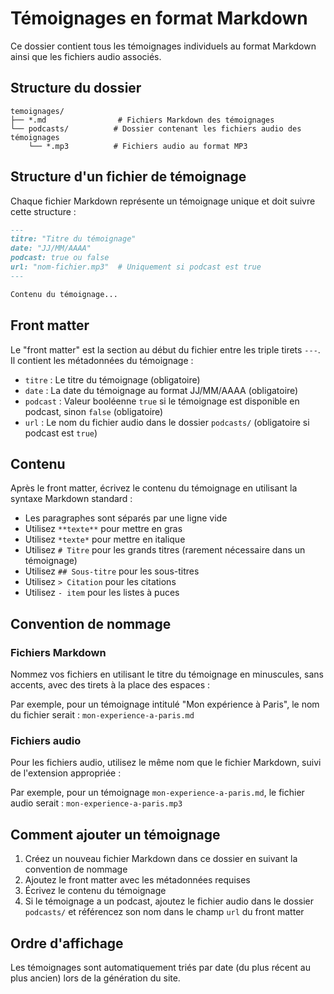 # Témoignages en format Markdown

Ce dossier contient tous les témoignages individuels au format Markdown ainsi que les fichiers audio associés.

## Structure du dossier

```
temoignages/
├── *.md                # Fichiers Markdown des témoignages
└── podcasts/          # Dossier contenant les fichiers audio des témoignages
    └── *.mp3          # Fichiers audio au format MP3
```

## Structure d'un fichier de témoignage

Chaque fichier Markdown représente un témoignage unique et doit suivre cette structure :

```markdown
---
titre: "Titre du témoignage"
date: "JJ/MM/AAAA"
podcast: true ou false
url: "nom-fichier.mp3"  # Uniquement si podcast est true
---

Contenu du témoignage...
```

## Front matter

Le "front matter" est la section au début du fichier entre les triple tirets `---`. Il contient les métadonnées du témoignage :

- `titre` : Le titre du témoignage (obligatoire)
- `date` : La date du témoignage au format JJ/MM/AAAA (obligatoire)
- `podcast` : Valeur booléenne `true` si le témoignage est disponible en podcast, sinon `false` (obligatoire)
- `url` : Le nom du fichier audio dans le dossier `podcasts/` (obligatoire si podcast est `true`)

## Contenu

Après le front matter, écrivez le contenu du témoignage en utilisant la syntaxe Markdown standard :

- Les paragraphes sont séparés par une ligne vide
- Utilisez `**texte**` pour mettre en gras
- Utilisez `*texte*` pour mettre en italique
- Utilisez `# Titre` pour les grands titres (rarement nécessaire dans un témoignage)
- Utilisez `## Sous-titre` pour les sous-titres
- Utilisez `> Citation` pour les citations
- Utilisez `- item` pour les listes à puces

## Convention de nommage

### Fichiers Markdown

Nommez vos fichiers en utilisant le titre du témoignage en minuscules, sans accents, avec des tirets à la place des espaces :

Par exemple, pour un témoignage intitulé "Mon expérience à Paris", le nom du fichier serait : `mon-experience-a-paris.md`

### Fichiers audio

Pour les fichiers audio, utilisez le même nom que le fichier Markdown, suivi de l'extension appropriée :

Par exemple, pour un témoignage `mon-experience-a-paris.md`, le fichier audio serait : `mon-experience-a-paris.mp3`

## Comment ajouter un témoignage

1. Créez un nouveau fichier Markdown dans ce dossier en suivant la convention de nommage
2. Ajoutez le front matter avec les métadonnées requises
3. Écrivez le contenu du témoignage
4. Si le témoignage a un podcast, ajoutez le fichier audio dans le dossier `podcasts/` et référencez son nom dans le champ `url` du front matter

## Ordre d'affichage

Les témoignages sont automatiquement triés par date (du plus récent au plus ancien) lors de la génération du site.
